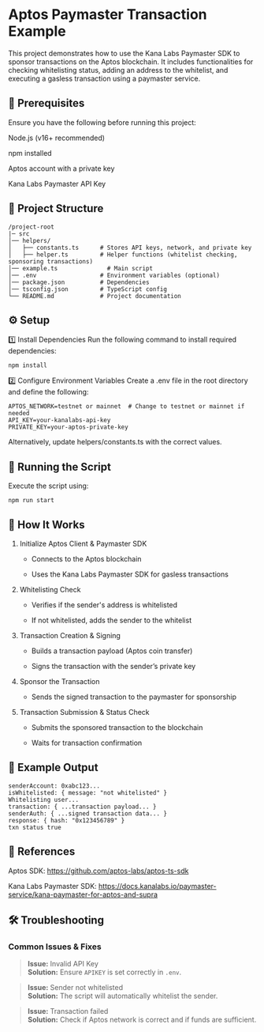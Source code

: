 # Aptos Paymaster Transaction Example

This project demonstrates how to use the Kana Labs Paymaster SDK to sponsor transactions on the Aptos blockchain. It includes functionalities for checking whitelisting status, adding an address to the whitelist, and executing a gasless transaction using a paymaster service.

## 📌 Prerequisites

Ensure you have the following before running this project:

Node.js (v16+ recommended)

npm installed

Aptos account with a private key

Kana Labs Paymaster API Key

## 📂 Project Structure

```
/project-root
|─ src
│── helpers/
│   ├── constants.ts      # Stores API keys, network, and private key
│   ├── helper.ts         # Helper functions (whitelist checking, sponsoring transactions)
│── example.ts              # Main script
│── .env                  # Environment variables (optional)
│── package.json          # Dependencies
│── tsconfig.json         # TypeScript config
└── README.md             # Project documentation
```

## ⚙️ Setup

1️⃣ Install Dependencies
Run the following command to install required dependencies:

```
npm install
```

2️⃣ Configure Environment Variables
Create a .env file in the root directory and define the following:

```
APTOS_NETWORK=testnet or mainnet  # Change to testnet or mainnet if needed
API_KEY=your-kanalabs-api-key
PRIVATE_KEY=your-aptos-private-key
```

Alternatively, update helpers/constants.ts with the correct values.

## 🚀 Running the Script

Execute the script using:

```
npm run start
```

## 📜 How It Works

1. Initialize Aptos Client & Paymaster SDK

   - Connects to the Aptos blockchain

   - Uses the Kana Labs Paymaster SDK for gasless transactions

2. Whitelisting Check

   - Verifies if the sender's address is whitelisted

   - If not whitelisted, adds the sender to the whitelist

3. Transaction Creation & Signing

   - Builds a transaction payload (Aptos coin transfer)

   - Signs the transaction with the sender’s private key

4. Sponsor the Transaction

   - Sends the signed transaction to the paymaster for sponsorship

5. Transaction Submission & Status Check

   - Submits the sponsored transaction to the blockchain

   - Waits for transaction confirmation

## 📌 Example Output
```
senderAccount: 0xabc123...  
isWhitelisted: { message: "not whitelisted" }  
Whitelisting user...  
transaction: { ...transaction payload... }  
senderAuth: { ...signed transaction data... }  
response: { hash: "0x123456789" }  
txn status true
```
## 🔗 References
Aptos SDK: https://github.com/aptos-labs/aptos-ts-sdk

Kana Labs Paymaster SDK: https://docs.kanalabs.io/paymaster-service/kana-paymaster-for-aptos-and-supra

## 🛠️ Troubleshooting
### Common Issues & Fixes

> **Issue:** Invalid API Key  
> **Solution:** Ensure `APIKEY` is set correctly in `.env`.

> **Issue:** Sender not whitelisted  
> **Solution:** The script will automatically whitelist the sender.

> **Issue:** Transaction failed  
> **Solution:** Check if Aptos network is correct and if funds are sufficient.
